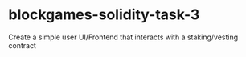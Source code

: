 # blockgames-solidity-task-3
Create a simple user UI/Frontend that interacts with a staking/vesting contract
